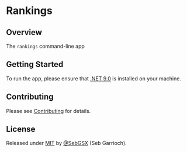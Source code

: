 # Rankings

## Overview

The `rankings` command-line app 

## Getting Started

To run the app, please ensure that [.NET 9.0](https://dotnet.microsoft.com/download) is installed on your machine.

## Contributing

Please see [Contributing](https://github.com/SebGSX/rankings/blob/main/CONTRIBUTING.md) for details.

## License

Released under [MIT](/LICENSE) by [@SebGSX](https://github.com/SebGSX) (Seb Garrioch).
